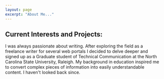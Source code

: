 ```yaml
---
layout: page
excerpt: "About Me..."
---
```



## Current Interests and Projects:

I was always passionate about writing. After exploring the field as a freelance writer for several web portals I decided to delve deeper and signed up as a Graduate student of Technical Communication at the North Carolina State University, Raleigh. My background in education inspired me to convert complex pieces of information into easily understandable content. I haven't looked back since.
